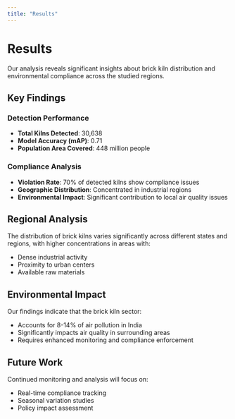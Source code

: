 ```yaml
---
title: "Results"
---
```


# Results

Our analysis reveals significant insights about brick kiln distribution and environmental compliance across the studied regions.

## Key Findings

### Detection Performance
- **Total Kilns Detected**: 30,638
- **Model Accuracy (mAP)**: 0.71
- **Population Area Covered**: 448 million people

### Compliance Analysis
- **Violation Rate**: 70% of detected kilns show compliance issues
- **Geographic Distribution**: Concentrated in industrial regions
- **Environmental Impact**: Significant contribution to local air quality issues

## Regional Analysis

The distribution of brick kilns varies significantly across different states and regions, with higher concentrations in areas with:
- Dense industrial activity
- Proximity to urban centers
- Available raw materials

## Environmental Impact

Our findings indicate that the brick kiln sector:
- Accounts for 8-14% of air pollution in India
- Significantly impacts air quality in surrounding areas
- Requires enhanced monitoring and compliance enforcement

## Future Work

Continued monitoring and analysis will focus on:
- Real-time compliance tracking
- Seasonal variation studies
- Policy impact assessment